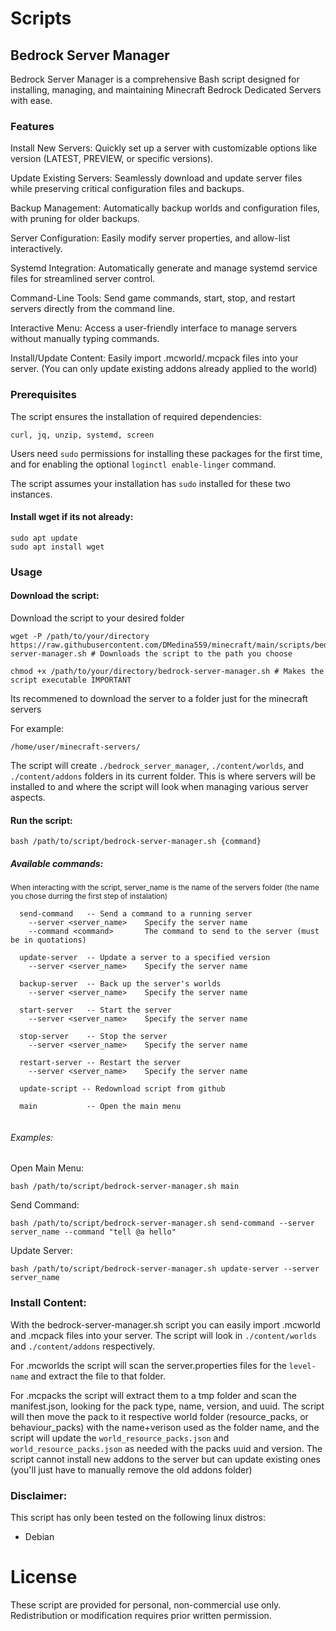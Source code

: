 # Scripts

## Bedrock Server Manager

Bedrock Server Manager is a comprehensive Bash script designed for installing, managing, and maintaining Minecraft Bedrock Dedicated Servers with ease.

### Features

Install New Servers: Quickly set up a server with customizable options like version (LATEST, PREVIEW, or specific versions).

Update Existing Servers: Seamlessly download and update server files while preserving critical configuration files and backups.

Backup Management: Automatically backup worlds and configuration files, with pruning for older backups.

Server Configuration: Easily modify server properties, and allow-list interactively.

Systemd Integration: Automatically generate and manage systemd service files for streamlined server control.

Command-Line Tools: Send game commands, start, stop, and restart servers directly from the command line.

Interactive Menu: Access a user-friendly interface to manage servers without manually typing commands.

Install/Update Content: Easily import .mcworld/.mcpack files into your server. (You can only update existing addons already applied to the world)

### Prerequisites

The script ensures the installation of required dependencies:

`curl, jq, unzip, systemd, screen`

Users need `sudo` permissions for installing these packages for the first time, and for enabling the optional `loginctl enable-linger` command. 

The script assumes your installation has `sudo` installed for these two instances.

#### Install wget if its not already:

```
sudo apt update
sudo apt install wget
```


### Usage

#### Download the script:

Download the script to your desired folder

```
wget -P /path/to/your/directory https://raw.githubusercontent.com/DMedina559/minecraft/main/scripts/bedrock-server-manager.sh # Downloads the script to the path you choose

chmod +x /path/to/your/directory/bedrock-server-manager.sh # Makes the script executable IMPORTANT
```
Its recommened to download the server to a folder just for the minecraft servers

For example:

`/home/user/minecraft-servers/`

The script will create `./bedrock_server_manager`, `./content/worlds`, and `./content/addons` folders in its current folder. This is where servers will be installed to and where the script will look when managing various server aspects.

#### Run the script:

```
bash /path/to/script/bedrock-server-manager.sh {command}
```

##### Available commands:

<sub>When interacting with the script, server_name is the name of the servers folder (the name you chose durring the first step of instalation)</sub>

```
  send-command   -- Send a command to a running server
    --server <server_name>    Specify the server name
    --command <command>       The command to send to the server (must be in quotations)

  update-server  -- Update a server to a specified version
    --server <server_name>    Specify the server name

  backup-server  -- Back up the server's worlds
    --server <server_name>    Specify the server name

  start-server   -- Start the server
    --server <server_name>    Specify the server name

  stop-server    -- Stop the server
    --server <server_name>    Specify the server name

  restart-server -- Restart the server
    --server <server_name>    Specify the server name

  update-script -- Redownload script from github

  main           -- Open the main menu
      
```

###### Examples:

Open Main Menu:

```
bash /path/to/script/bedrock-server-manager.sh main
```

Send Command:
```
bash /path/to/script/bedrock-server-manager.sh send-command --server server_name --command "tell @a hello"
```

Update Server:

```
bash /path/to/script/bedrock-server-manager.sh update-server --server server_name
```


### Install Content:

With the bedrock-server-manager.sh script you can easily import .mcworld and .mcpack files into your server. The script will look in `./content/worlds` and `./content/addons` respectively. 

For .mcworlds the script will scan the server.properties files for the `level-name` and extract the file to that folder.

For .mcpacks the script will extract them to a tmp folder and scan the manifest.json, looking for the pack type, name, version, and uuid. The script will then move the pack to it respective world folder (resource_packs, or behaviour_packs) with the name+verison used as the folder name, and the script will update the `world_resource_packs.json` and `world_resource_packs.json` as needed with the packs uuid and version. The script cannot install new addons to the server but can update existing ones (you'll just have to manually remove the old addons folder)

### Disclaimer:

This script has only been tested on the following linux distros:

- Debian

# License

These script are provided for personal, non-commercial use only. Redistribution or modification requires prior written permission.